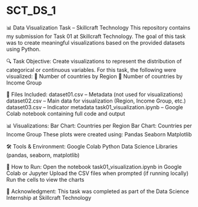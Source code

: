 # SCT_DS_1
📊 Data Visualization Task – Skillcraft Technology
This repository contains my submission for Task 01 at Skillcraft Technology. The goal of this task was to create meaningful visualizations based on the provided datasets using Python.

🔍 Task Objective:
Create visualizations to represent the distribution of categorical or continuous variables.
For this task, the following were visualized:
📌 Number of countries by Region
📌 Number of countries by Income Group

📁 Files Included:
dataset01.csv – Metadata (not used for visualizations)
dataset02.csv – Main data for visualization (Region, Income Group, etc.)
dataset03.csv – Indicator metadata
task01_visualization.ipynb – Google Colab notebook containing full code and output

📊 Visualizations:
Bar Chart: Countries per Region
Bar Chart: Countries per Income Group
These plots were created using:
Pandas
Seaborn
Matplotlib

🛠️ Tools & Environment:
Google Colab
Python
Data Science Libraries (pandas, seaborn, matplotlib)

🚀 How to Run:
Open the notebook task01_visualization.ipynb in Google Colab or Jupyter
Upload the CSV files when prompted (if running locally)
Run the cells to view the charts

🙌 Acknowledgment:
This task was completed as part of the Data Science Internship at Skillcraft Technology
